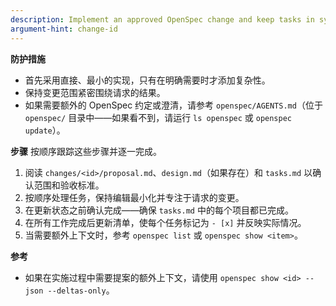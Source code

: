 ```yaml
---
description: Implement an approved OpenSpec change and keep tasks in sync.
argument-hint: change-id
---
```

<!-- OPENSPEC:START -->
**防护措施**
- 首先采用直接、最小的实现，只有在明确需要时才添加复杂性。
- 保持变更范围紧密围绕请求的结果。
- 如果需要额外的 OpenSpec 约定或澄清，请参考 `openspec/AGENTS.md`（位于 `openspec/` 目录中——如果看不到，请运行 `ls openspec` 或 `openspec update`）。

**步骤**
按顺序跟踪这些步骤并逐一完成。
1. 阅读 `changes/<id>/proposal.md`、`design.md`（如果存在）和 `tasks.md` 以确认范围和验收标准。
2. 按顺序处理任务，保持编辑最小化并专注于请求的变更。
3. 在更新状态之前确认完成——确保 `tasks.md` 中的每个项目都已完成。
4. 在所有工作完成后更新清单，使每个任务标记为 `- [x]` 并反映实际情况。
5. 当需要额外上下文时，参考 `openspec list` 或 `openspec show <item>`。

**参考**
- 如果在实施过程中需要提案的额外上下文，请使用 `openspec show <id> --json --deltas-only`。
<!-- OPENSPEC:END -->
